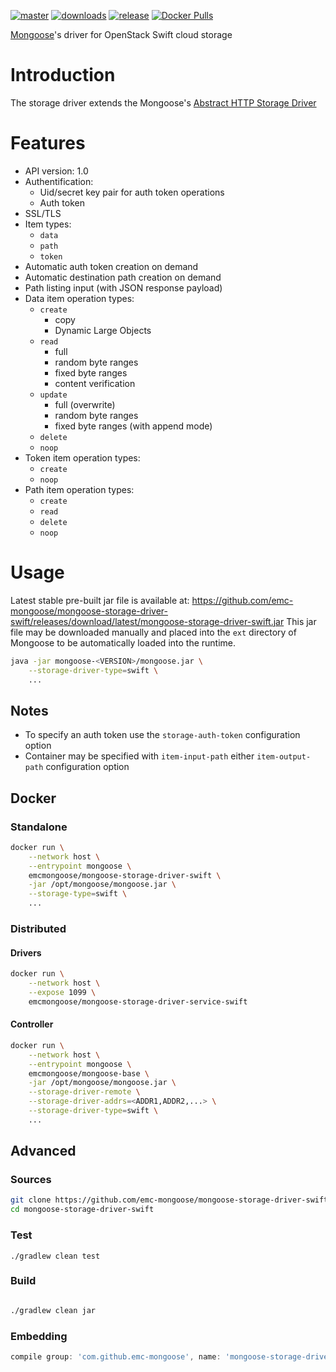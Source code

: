 [![master](https://img.shields.io/travis/emc-mongoose/mongoose-storage-driver-swift/master.svg)](https://travis-ci.org/emc-mongoose/mongoose-storage-driver-swift)
[![downloads](https://img.shields.io/github/downloads/emc-mongoose/mongoose-storage-driver-swift/total.svg)](https://github.com/emc-mongoose/mongoose-storage-driver-swift/releases)
[![release](https://img.shields.io/github/release/emc-mongoose/mongoose-storage-driver-swift.svg)]()
[![Docker Pulls](https://img.shields.io/docker/pulls/emcmongoose/mongoose-storage-driver-swift.svg)](https://hub.docker.com/r/emcmongoose/mongoose-storage-driver-swift/)

[Mongoose](https://github.com/emc-mongoose/mongoose-base)'s driver for
OpenStack Swift cloud storage

# Introduction

The storage driver extends the Mongoose's [Abstract HTTP Storage Driver](https://github.com/emc-mongoose/mongoose-base/wiki/v3.6-Extensions#231-http-storage-driver)

# Features

* API version: 1.0
* Authentification:
    * Uid/secret key pair for auth token operations
    * Auth token
* SSL/TLS
* Item types:
    * `data`
    * `path`
    * `token`
* Automatic auth token creation on demand
* Automatic destination path creation on demand
* Path listing input (with JSON response payload)
* Data item operation types:
    * `create`
        * copy
        * Dynamic Large Objects
    * `read`
        * full
        * random byte ranges
        * fixed byte ranges
        * content verification
    * `update`
        * full (overwrite)
        * random byte ranges
        * fixed byte ranges (with append mode)
    * `delete`
    * `noop`
* Token item operation types:
    * `create`
    * `noop`
* Path item operation types:
    * `create`
    * `read`
    * `delete`
    * `noop`

# Usage

Latest stable pre-built jar file is available at:
https://github.com/emc-mongoose/mongoose-storage-driver-swift/releases/download/latest/mongoose-storage-driver-swift.jar
This jar file may be downloaded manually and placed into the `ext`
directory of Mongoose to be automatically loaded into the runtime.

```bash
java -jar mongoose-<VERSION>/mongoose.jar \
    --storage-driver-type=swift \
    ...
```

## Notes

* To specify an auth token use the `storage-auth-token` configuration option
* Container may be specified with `item-input-path` either `item-output-path` configuration option

## Docker

### Standalone

```bash
docker run \
    --network host \
    --entrypoint mongoose \
    emcmongoose/mongoose-storage-driver-swift \
    -jar /opt/mongoose/mongoose.jar \
    --storage-type=swift \
    ...
```

### Distributed

#### Drivers

```bash
docker run \
    --network host \
    --expose 1099 \
    emcmongoose/mongoose-storage-driver-service-swift
```

#### Controller

```bash
docker run \
    --network host \
    --entrypoint mongoose \
    emcmongoose/mongoose-base \
    -jar /opt/mongoose/mongoose.jar \
    --storage-driver-remote \
    --storage-driver-addrs=<ADDR1,ADDR2,...> \
    --storage-driver-type=swift \
    ...
```

## Advanced

### Sources

```bash
git clone https://github.com/emc-mongoose/mongoose-storage-driver-swift.git
cd mongoose-storage-driver-swift
```

### Test

```
./gradlew clean test
```

### Build

```bash

./gradlew clean jar
```

### Embedding

```groovy
compile group: 'com.github.emc-mongoose', name: 'mongoose-storage-driver-swift', version: '<VERSION>'
```

